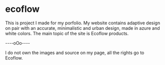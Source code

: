 # ecoflow


This is project I made for my porfolio. My website contains adaptive design on pair with an accurate, minimalistic and urban design, made in azure and white colors. 
The main topic of the site is Ecoflow products.

----oOo----

I do not own the images and source on my page, all the rights go to Ecoflow.
